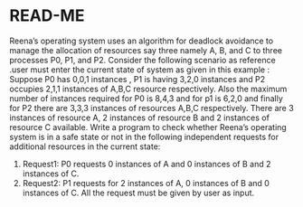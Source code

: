 # READ-ME
Reena’s operating system uses an algorithm for deadlock avoidance to manage the allocation of resources say three namely A, B, and C to three processes P0, P1, and P2. Consider the following scenario as reference .user must enter the current state of system as given in this example :
Suppose P0 has 0,0,1 instances , P1 is having 3,2,0 instances and P2 occupies 2,1,1 instances of A,B,C resource respectively.
Also the maximum number of instances required for P0 is 8,4,3 and for p1 is 6,2,0 and finally for P2 there are 3,3,3 instances of resources A,B,C respectively. There are 3 instances of resource A, 2 instances of resource B and 2 instances of resource C available. Write a program to check whether Reena’s operating system is in a safe state or not in the following independent requests for additional resources in the
current state:
1.	Request1: P0 requests 0 instances of A and 0 instances of B and 2 instances of C.
2.	Request2: P1 requests for 2 instances of A, 0 instances of B and 0 instances of C.
All the request must be given by user as input.

